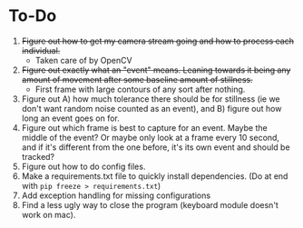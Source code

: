 To-Do
=============
1) ~~Figure out how to get my camera stream going and how to process each individual.~~
   * Taken care of by OpenCV
2) ~~Figure out exactly what an "event" means. Leaning towards it being any amount of movement after some baseline amount of stillness.~~
   * First frame with large contours of any sort after nothing.
3) Figure out A) how much tolerance there should be for stillness (ie we don't want random noise counted as an event), and B) figure out how long an event goes on for. 
4) Figure out which frame is best to capture for an event. Maybe the middle of the event? Or maybe only look at a frame every 10 second, and if it's different from the one before, it's its own event and should be tracked?
5) Figure out how to do config files.
6) Make a requirements.txt file to quickly install dependencies. (Do at end with `pip freeze > requirements.txt`)
7) Add exception handling for missing configurations
8) Find a less ugly way to close the program (keyboard module doesn't work on mac).
